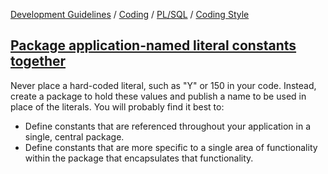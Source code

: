 [Development Guidelines](../../../../README.md) / [Coding](../../../../README.md#coding) / [PL/SQL](../../../../README.md#coding_pl_sql) / [Coding Style](../../../../doc/coding/pl_sql/coding_style.md)

## [Package application-named literal constants together](../../../../doc/coding/pl_sql/coding_style.md#PackAppConst)

Never place a hard-coded literal, such as "Y" or 150 in your code. Instead, create a package to hold these values and publish a name to be used in place of the literals. You will probably find it best to:
- Define constants that are referenced throughout your application in a single,
central package.
- Define constants that are more specific to a single area of functionality within
the package that encapsulates that functionality.
